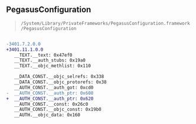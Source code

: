 ## PegasusConfiguration

> `/System/Library/PrivateFrameworks/PegasusConfiguration.framework/PegasusConfiguration`

```diff

-3401.7.2.0.0
+3401.11.1.0.0
   __TEXT.__text: 0x47ef0
   __TEXT.__auth_stubs: 0x19a0
   __TEXT.__objc_methlist: 0x110

   __DATA_CONST.__objc_selrefs: 0x338
   __DATA_CONST.__objc_protorefs: 0x38
   __AUTH_CONST.__auth_got: 0xcd0
-  __AUTH_CONST.__auth_ptr: 0x608
+  __AUTH_CONST.__auth_ptr: 0x620
   __AUTH_CONST.__const: 0x26c0
   __AUTH_CONST.__objc_const: 0x19b0
   __AUTH.__objc_data: 0x160

```
